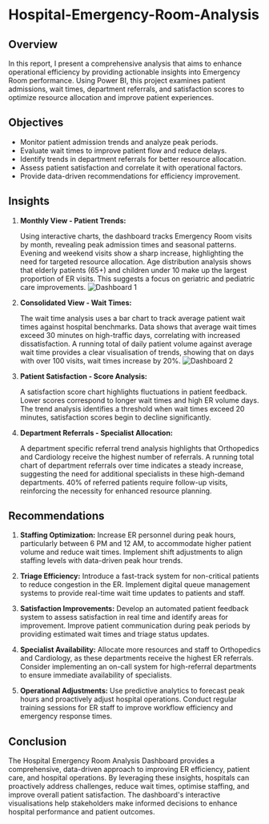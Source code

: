 # Hospital-Emergency-Room-Analysis

## Overview

In this report, I present a comprehensive analysis that aims to enhance operational efficiency by providing actionable insights into Emergency Room performance. Using Power BI, this project examines patient admissions, wait times, department referrals, and satisfaction scores to optimize resource allocation and improve patient experiences.

## Objectives

-  Monitor patient admission trends and analyze peak periods.
-  Evaluate wait times to improve patient flow and reduce delays.
-  Identify trends in department referrals for better resource allocation.
-  Assess patient satisfaction and correlate it with operational factors.
-  Provide data-driven recommendations for efficiency improvement.

## Insights

1. **Monthly View - Patient Trends:**

   Using interactive charts, the dashboard tracks Emergency Room visits by month, revealing peak admission times and seasonal patterns. Evening and weekend visits show a sharp increase, highlighting the need for targeted resource allocation. Age      distribution analysis shows that elderly patients (65+) and children under 10 make up the largest proportion of ER visits. This suggests a focus on geriatric and pediatric care improvements.
   ![Dashboard 1](https://github.com/user-attachments/assets/689f0846-5065-4632-a7ee-f707aab4421a)


3. **Consolidated View - Wait Times:**

   The wait time analysis uses a bar chart to track average patient wait times against hospital benchmarks. Data shows that average wait times exceed 30 minutes on high-traffic days, correlating with increased dissatisfaction.
A running total of daily patient volume against average wait time provides a clear visualisation of trends, showing that on days with over 100 visits, wait times increase by 20%.
![Dashboard 2](https://github.com/user-attachments/assets/8e761222-42c4-4529-8207-be6ec90a2713)


5. **Patient Satisfaction - Score Analysis:**

   A satisfaction score chart highlights fluctuations in patient feedback. Lower scores correspond to longer wait times and high ER volume days. The trend analysis identifies a threshold when wait times exceed 20 minutes, satisfaction scores begin to decline significantly.

6. **Department Referrals - Specialist Allocation:**

   A department specific referral trend analysis highlights that Orthopedics and Cardiology receive the highest number of referrals. A running total chart of department referrals over time indicates a steady increase, suggesting the need for additional specialists in these high-demand departments. 40% of referred patients require follow-up visits, reinforcing the necessity for enhanced resource planning.


## Recommendations

1.   **Staffing Optimization:**
   Increase ER personnel during peak hours, particularly between 6 PM and 12 AM, to accommodate higher patient volume and reduce wait times. Implement shift adjustments to align staffing levels with data-driven peak hour trends.

3.   **Triage Efficiency:**
   Introduce a fast-track system for non-critical patients to reduce congestion in the ER. Implement digital queue management systems to provide real-time wait time updates to patients and staff.

3.   **Satisfaction Improvements:**
   Develop an automated patient feedback system to assess satisfaction in real time and identify areas for improvement. Improve patient communication during peak periods by providing estimated wait times and triage status updates.

4.   **Specialist Availability:**
   Allocate more resources and staff to Orthopedics and Cardiology, as these departments receive the highest ER referrals. Consider implementing an on-call system for high-referral departments to ensure immediate availability of specialists.

5.   **Operational Adjustments:**
   Use predictive analytics to forecast peak hours and proactively adjust hospital operations. Conduct regular training sessions for ER staff to improve workflow efficiency and emergency response times.

## Conclusion

The Hospital Emergency Room Analysis Dashboard provides a comprehensive, data-driven approach to improving ER efficiency, patient care, and hospital operations. By leveraging these insights, hospitals can proactively address challenges, reduce wait times, optimise staffing, and improve overall patient satisfaction. The dashboard's interactive visualisations help stakeholders make informed decisions to enhance hospital performance and patient outcomes.

